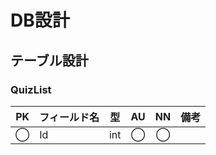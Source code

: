 # DB設計

## テーブル設計

### QuizList
| PK | フィールド名 | 型 | AU |  NN | 備考 |
|:--:|:------------|:------:|:---:|:---:|:--------------------|
| ◯ | Id | int | ◯ | ◯ | 
